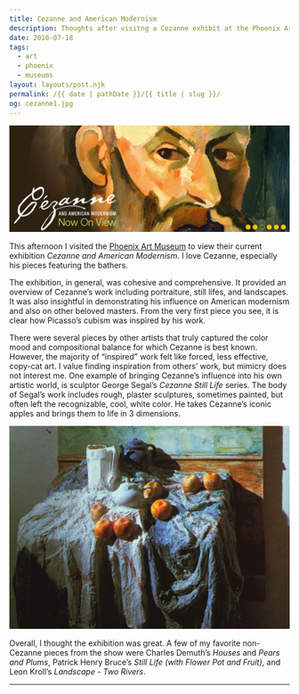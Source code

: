 ```yaml
---
title: Cezanne and American Modernism
description: Thoughts after visitng a Cezanne exhibit at the Phoenix Art Museum.
date: 2010-07-18
tags: 
  - art
  - phoenix
  - museums
layout: layouts/post.njk
permalink: /{{ date | pathDate }}/{{ title | slug }}/
og: cezanne1.jpg
---
```


![Cezanne](/img/cezanne1.jpg)

This afternoon I visited the [Phoenix Art Museum](http://phxart.org) to view their current exhibition _Cezanne and American Modernism_. I love Cezanne, especially his pieces featuring the bathers.

The exhibition, in general, was cohesive and comprehensive. It provided an overview of Cezanne’s work including portraiture, still lifes, and landscapes. It was also insightful in demonstrating his influence on American modernism and also on other beloved masters. From the very first piece you see, it is clear how Picasso’s cubism was inspired by his work.

There were several pieces by other artists that truly captured the color mood and compositional balance for which Cezanne is best known. However, the majority of “inspired” work felt like forced, less effective, copy-cat art. I value finding inspiration from others’ work, but mimicry does not interest me. One example of bringing Cezanne’s influence into his own artistic world, is sculptor George Segal’s _Cezanne Still Life_ series. The body of Segal’s work includes rough, plaster sculptures, sometimes painted, but often left the recognizable, cool, white color. He takes Cezanne’s iconic apples and brings them to life in 3 dimensions.

![George Segal sculpture of a Cezanne still life](/img/cezanne-segal.jpg)

Overall, I thought the exhibition was great. A few of my favorite non-Cezanne pieces from the show were Charles Demuth’s _Houses_ and _Pears and Plums_, Patrick Henry Bruce’s _Still Life (with Flower Pot and Fruit)_, and Leon Kroll’s _Landscape - Two Rivers_.

---
